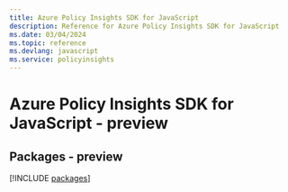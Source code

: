 ```yaml
---
title: Azure Policy Insights SDK for JavaScript
description: Reference for Azure Policy Insights SDK for JavaScript
ms.date: 03/04/2024
ms.topic: reference
ms.devlang: javascript
ms.service: policyinsights
---
```

# Azure Policy Insights SDK for JavaScript - preview
## Packages - preview
[!INCLUDE [packages](policy-insights-index.md)]
